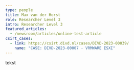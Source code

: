```yaml
---
type: people
title: Max van der Horst
role: Researcher Level 3
intro: Researcher Level 3
featured_articles:
  - /newsroom/articles/online-test-article
csirt_cases:
  - link: https://csirt.divd.nl/cases/DIVD-2023-00039/
    name: "CASE: DIVD-2023-00007 - VRMWARE ESXI"
---
```

t﻿ekst